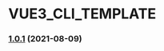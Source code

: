 # VUE3_CLI_TEMPLATE 

### [1.0.1](https://gitlab.dxy.net/wujunyin/vue3-cli-template/compare/v1.1.0...v1.0.1) (2021-08-09)
